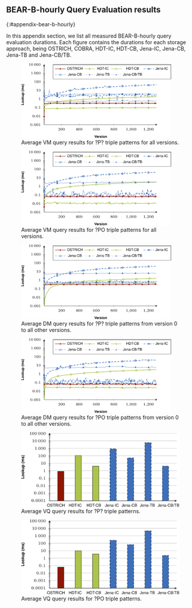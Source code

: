 ## BEAR-B-hourly Query Evaluation results
{:#appendix-bear-b-hourly}

In this appendix section, we list all measured BEAR-B-hourly query evaluation durations.
Each figure contains the durations for each storage approach, being
OSTRICH, COBRA, HDT-IC, HDT-CB, Jena-IC, Jena-CB, Jena-TB and Jena-CB/TB.

<figure id="result_bearb-hourly-vm-p">
<img src="img/query/result_bearb-hourly-vm-p.svg" alt="[bear-b-hourly ?P? vm]" height="200em" class="plot">
<figcaption markdown="block">
Average VM query results for ?P? triple patterns for all versions.
</figcaption>
</figure>

<figure id="result_bearb-hourly-vm-po">
<img src="img/query/result_bearb-hourly-vm-po.svg" alt="[bear-b-hourly ?PO vm]" height="200em" class="plot">
<figcaption markdown="block">
Average VM query results for ?PO triple patterns for all versions.
</figcaption>
</figure>

<figure id="result_bearb-hourly-dm-p">
<img src="img/query/result_bearb-hourly-dm-p.svg" alt="[bear-b-hourly ?P? dm]" height="200em" class="plot">
<figcaption markdown="block">
Average DM query results for ?P? triple patterns from version 0 to all other versions.
</figcaption>
</figure>

<figure id="result_bearb-hourly-dm-po">
<img src="img/query/result_bearb-hourly-dm-po.svg" alt="[bear-b-hourly ?PO dm]" height="200em" class="plot">
<figcaption markdown="block">
Average DM query results for ?PO triple patterns from version 0 to all other versions.
</figcaption>
</figure>

<figure id="result_bearb-hourly-vq-p">
<img src="img/query/result_bearb-hourly-vq-p.svg" alt="[bear-b-hourly ?P? vq]" height="200em" class="plot">
<figcaption markdown="block">
Average VQ query results for ?P? triple patterns.
</figcaption>
</figure>

<figure id="result_bearb-hourly-vq-po">
<img src="img/query/result_bearb-hourly-vq-po.svg" alt="[bear-b-hourly ?PO vq]" height="200em" class="plot">
<figcaption markdown="block">
Average VQ query results for ?PO triple patterns.
</figcaption>
</figure>